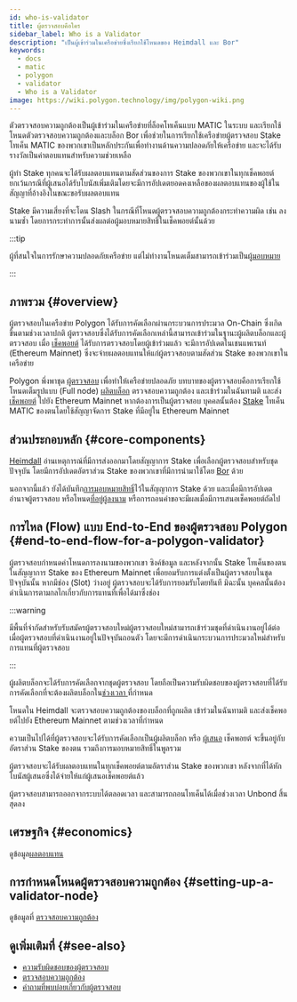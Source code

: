 ```yaml
---
id: who-is-validator
title: ผู้ตรวจสอบคือใคร
sidebar_label: Who is a Validator
description: "เป็นผู้เข้าร่วมในเครือข่ายซึ่งเรียกใช้โหนดของ Heimdall และ Bor"
keywords:
  - docs
  - matic
  - polygon
  - validator
  - Who is a Validator
image: https://wiki.polygon.technology/img/polygon-wiki.png
---
```


ตัวตรวจสอบความถูกต้องเป็นผู้เข้าร่วมในเครือข่ายที่ล็อคโทเค็นแบบ MATIC ในระบบ และเรียกใช้โหนดตัวตรวจสอบความถูกต้องและบล็อก Bor เพื่อช่วยในการเรียกใช้เครือข่ายผู้ตรวจสอบ Stake โทเค็น MATIC ของพวกเขาเป็นหลักประกันเพื่อทำงานด้านความปลอดภัยให้เครือข่าย และจะได้รับรางวัลเป็นค่าตอบแทนสำหรับความช่วยเหลือ

ผู้ทำ Stake ทุกคนจะได้รับผลตอบแทนตามสัดส่วนของการ Stake ของพวกเขาในทุกเช็คพอยต์ ยกเว้นกรณีที่ผู้เสนอได้รับโบนัสเพิ่มเติมโดยจะมีการอัปเดตยอดคงเหลือของผลตอบแทนของผู้ใช้ในสัญญาที่อ้างอิงในขณะขอรับผลตอบแทน

Stake มีความเสี่ยงที่จะโดน Slash ในกรณีที่โหนดผู้ตรวจสอบความถูกต้องกระทำความผิด เช่น ลงนามซ้ำ โดยการกระทำการนั้นส่งผลต่อผู้มอบหมายสิทธิ์ในเช็คพอยต์นั้นด้วย

:::tip

ผู้ที่สนใจในการรักษาความปลอดภัยเครือข่าย แต่ไม่ทำงานโหนดเต็มสามารถเข้าร่วมเป็นผู้[มอบหมาย](/docs/maintain/glossary.md#delegator)

:::

## ภาพรวม {#overview}

ผู้ตรวจสอบในเครือข่าย Polygon ได้รับการคัดเลือกผ่านกระบวนการประมวล On-Chain ซึ่งเกิดขึ้นตามช่วงเวลาปกติ ผู้ตรวจสอบซึ่งได้รับการคัดเลือกเหล่านี้สามารถเข้าร่วมในฐานะผู้ผลิตบล็อกและผู้ตรวจสอบ เมื่อ [เช็คพอยต์](/docs/maintain/glossary.md#checkpoint-transaction) ได้รับการตรวจสอบโดยผู้เข้าร่วมแล้ว จะมีการอัปเดตในเชนแพเรนท์ (Ethereum Mainnet) ซึ่งจะจ่ายผลตอบแทนให้แก่ผู้ตรวจสอบตามสัดส่วน Stake ของพวกเขาในเครือข่าย

Polygon พึ่งพาชุด [ผู้ตรวจสอบ](/docs/maintain/glossary.md#validator) เพื่อทำให้เครือข่ายปลอดภัย บทบาทของผู้ตรวจสอบคือการเรียกใช้โหนดเต็มรูปแบบ (Full node) [ผลิตบล็อก](/docs/maintain/glossary.md#block-producer) ตรวจสอบความถูกต้อง และเข้าร่วมในฉันทามติ และส่ง [เช็คพอยต์](/docs/maintain/glossary.md#checkpoint-transaction) ไปยัง Ethereum Mainnet หากต้องการเป็นผู้ตรวจสอบ บุคคลนั้นต้อง [Stake](/docs/maintain/glossary.md#staking) โทเค็น MATIC ของตนโดยใช้สัญญาจัดการ Stake ที่มีอยู่ใน Ethereum Mainnet

## ส่วนประกอบหลัก {#core-components}

[Heimdall](/docs/maintain/glossary.md#heimdall) อ่านเหตุการณ์ที่มีการส่งออกมาโดยสัญญาการ Stake เพื่อเลือกผู้ตรวจสอบสำหรับชุดปัจจุบัน โดยมีการอัปเดตอัตราส่วน Stake ของพวกเขาที่มีการนำมาใช้โดย [Bor](/docs/maintain/glossary.md#bor) ด้วย

นอกจากนี้แล้ว ยังได้บันทึก[การมอบหมายสิทธิ์](/docs/maintain/glossary.md#delegator)ไว้ในสัญญาการ Stake ด้วย และเมื่อมีการอัปเดตอำนาจผู้ตรวจสอบ หรือโหนด[ที่อยู่ผู้ลงนาม](/docs/maintain/glossary.md#signer-address) หรือการถอนคำขอจะมีผลเมื่อมีการเสนอเช็คพอยต์ถัดไป


## การไหล (Flow) แบบ End-to-End ของผู้ตรวจสอบ Polygon {#end-to-end-flow-for-a-polygon-validator}

ผู้ตรวจสอบกำหนดค่าโหนดการลงนามของพวกเขา ซิงค์ข้อมูล และหลังจากนั้น Stake โทเค็นของตนในสัญญาการ Stake ของ Ethereum Mainnet เพื่อยอมรับการแต่งตั้งเป็นผู้ตรวจสอบในชุดปัจจุบันนั้น หากมีช่อง (Slot) ว่างอยู่ ผู้ตรวจสอบจะได้รับการยอมรับโดยทันที มิฉะนั้น บุคคลนั้นต้องดำเนินการตามกลไกเกี่ยวกับการแทนที่เพื่อได้มาซึ่งช่อง

:::warning

มีพื้นที่จำกัดสำหรับรับสมัครผู้ตรวจสอบใหม่ผู้ตรวจสอบใหม่สามารถเข้าร่วมชุดที่ดำเนินงานอยู่ได้ต่อเมื่อผู้ตรวจสอบที่ดำเนินงานอยู่ในปัจจุบันถอนตัว โดยจะมีการดำเนินกระบวนการประมวลใหม่สำหรับการแทนที่ผู้ตรวจสอบ

:::

ผู้ผลิตบล็อกจะได้รับการคัดเลือกจากชุดผู้ตรวจสอบ โดยถือเป็นความรับผิดชอบของผู้ตรวจสอบที่ได้รับการคัดเลือกที่จะต้องผลิตบล็อกใน[ช่วงเวลา ](/docs/maintain/glossary.md#span)ที่กำหนด

โหนดใน Heimdall จะตรวจสอบความถูกต้องของบล็อกที่ถูกผลิต เข้าร่วมในฉันทามติ และส่งเช็คพอยต์ไปยัง Ethereum Mainnet ตามช่วงเวลาที่กำหนด

ความเป็นไปได้ที่ผู้ตรวจสอบจะได้รับการคัดเลือกเป็นผู้ผลิตบล็อก หรือ [ผู้เสนอ](/docs/maintain/glossary.md#proposer) เช็คพอยต์ จะขึ้นอยู่กับอัตราส่วน Stake ของตน รวมถึงการมอบหมายสิทธิ์ในพูลรวม

ผู้ตรวจสอบจะได้รับผลตอบแทนในทุกเช็คพอยต์ตามอัตราส่วน Stake ของพวกเขา หลังจากที่ได้หักโบนัสผู้เสนอซึ่งได้จ่ายให้แก่ผู้เสนอเช็คพอยต์แล้ว

ผู้ตรวจสอบสามารถออกจากระบบได้ตลอดเวลา และสามารถถอนโทเค็นได้เมื่อช่วงเวลา Unbond สิ้นสุดลง

## เศรษฐกิจ {#economics}

ดูข้อมูล[ผลตอบแทน](/docs/maintain/validator/rewards)

## การกำหนดโหนดผู้ตรวจสอบความถูกต้อง {#setting-up-a-validator-node}

ดูข้อมูลที่ [ตรวจสอบความถูกต้อง](/docs/maintain/validate/validator-index)

## ดูเพิ่มเติมที่ {#see-also}

* [ความรับผิดชอบของผู้ตรวจสอบ](/docs/maintain/validate/validator-responsibilities)
* [ตรวจสอบความถูกต้อง](/docs/maintain/validate/validator-index)
* [คำถามที่พบบ่อยเกี่ยวกับผู้ตรวจสอบ](/docs/maintain/validate/faq/validator-faq)
